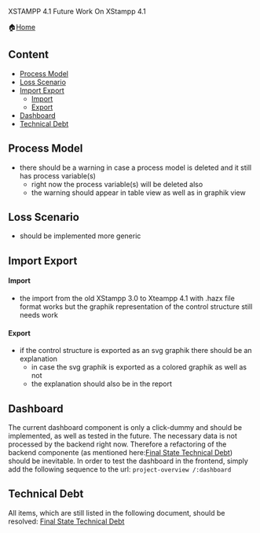 XSTAMPP 4.1 Future Work On XStampp 4.1


:house:[Home](README.md)

Content
-------

* [Process Model](#process-model)
* [Loss Scenario](#loss-scenario)
* [Import Export](#import-export)
    + [Import](#import)
    + [Export](#export)
* [Dashboard](#dashboard)
* [Technical Debt](#technical-debt)

Process Model
-------------
* there should be a warning in case a process model is deleted and it still has process variable(s)
    + right now the process variable(s) will be deleted also
    + the warning should appear in table view as well as in graphik view

Loss Scenario
-------------
* should be implemented more generic

Import Export
-------------
#### Import
* the import from the old XStampp 3.0 to Xteampp 4.1 with .hazx file format works but the graphik representation of the control structure still needs work

#### Export
* if the control structure is exported as an svg graphik there should be an explanation
    + in case the svg graphik is exported as a colored graphik as well as not
    + the explanation should also be in the report

Dashboard
---------
The current dashboard component is only a click-dummy and should be implemented, as well as tested in the future. The necessary data is not processed by the backend right now. Therefore a refactoring of the backend componente (as mentioned here:[Final State Technical Debt](final-state-technical-debt.md)) should be inevitable. In order to test the dashboard in the frontend, simply add the following sequence to the url: `project-overview /:dashboard`

Technical Debt
--------------
All items, which are still listed in the following document, should be resolved: [Final State Technical Debt](final-state-technical-debt.md)
